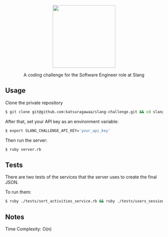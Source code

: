 <div align="center">
  <img src="https://user-images.githubusercontent.com/79160439/156462183-a7ca1d49-4f94-4718-ba17-dc5a8873819d.png" width="200px">
  <p>A coding challenge for the Software Engineer role at Slang</p>
</div>

## Usage
Clone the private repository

```bash
$ git clone git@github.com:katsuragawaa/slang-challenge.git && cd slang-challenge
```

After that, set your API key as an environment variable:

```bash
$ export SLANG_CHALLENGE_API_KEY='your_api_key'
```

Then run the server:

```bash
$ ruby server.rb
```

## Tests
There are two tests of the services that the server uses to create the final JSON.

To run them:

```bash
$ ruby ./tests/sort_activities_service.rb && ruby ./tests/users_sessions_service_test.rb
```

## Notes

Time Complexity: O(n)
